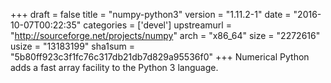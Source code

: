 +++
draft = false
title = "numpy-python3"
version = "1.11.2-1"
date = "2016-10-07T00:22:35"
categories = ['devel']
upstreamurl = "http://sourceforge.net/projects/numpy"
arch = "x86_64"
size = "2272616"
usize = "13183199"
sha1sum = "5b80ff923c3f1fc76c317db21db7d829a95536f0"
+++
Numerical Python adds a fast array facility to the Python 3 language.